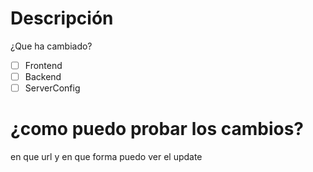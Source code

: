 # Descripción
¿Que ha cambiado?

- [ ] Frontend
- [ ] Backend
- [ ] ServerConfig
# ¿como puedo probar los cambios?
en que url y en que forma puedo ver el update

